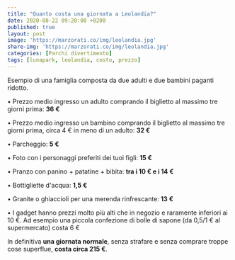 ```yaml
---
title: "Quanto costa una giornata a Leolandia?"
date: 2020-08-22 09:20:00 +0200
published: true
layout: post
image: 'https://marzorati.co/img/leolandia.jpg'
share-img: 'https://marzorati.co/img/leolandia.jpg'
categories: [Parchi divertimento]
tags: [lunapark, leolandia, costo, prezzo]
---
```

Esempio di una famiglia composta da due adulti e due bambini paganti ridotto.   

• Prezzo medio ingresso un adulto comprando il biglietto al massimo tre giorni prima: **36 €**   

• Prezzo medio ingresso un bambino comprando il biglietto al massimo tre giorni prima, circa 4 € in meno di un adulto: **32 €**   

• Parcheggio: **5 €**   

• Foto con i personaggi preferiti dei tuoi figli: **15 €**   

• Pranzo con panino + patatine + bibita: **tra i 10 € e i 14 €**   

• Bottigliette d'acqua: **1,5 €**   

• Granite o ghiaccioli per una merenda rinfrescante: **13 €**   

• I gadget hanno prezzi molto più alti che in negozio e raramente inferiori ai 10 €. Ad esempio una piccola confezione di bolle di sapone (da 0,5/1 € al supermercato) costa 6 €   
 
In definitiva **una giornata normale**, senza strafare e senza comprare troppe cose superflue, **costa circa 215 €**.